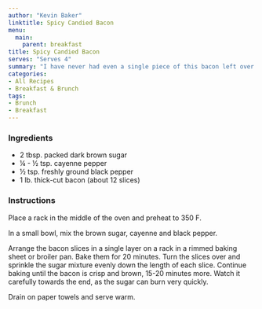 ```yaml
---
author: "Kevin Baker"
linktitle: Spicy Candied Bacon
menu:
  main:
    parent: breakfast
title: Spicy Candied Bacon
serves: "Serves 4"
summary: "I have never had even a single piece of this bacon left over. It’s perfect if you’re making a big breakfast or brunch because it cooks in the oven, freeing up a stove-top burner and your own attention."
categories:
- All Recipes
- Breakfast & Brunch
tags:
- Brunch
- Breakfast
---
```


### Ingredients

<div class="ingredient-list">

* 2 tbsp. packed dark brown sugar  
* ¼ - ½ tsp. cayenne pepper  
* ½ tsp. freshly ground black pepper  
* 1 lb. thick-cut bacon (about 12 slices)  

</div>

### Instructions
Place a rack in the middle of the oven and preheat to 350 F.

In a small bowl, mix the brown sugar, cayenne and black pepper.

Arrange the bacon slices in a single layer on a rack in a rimmed baking sheet or broiler pan. Bake them for 20 minutes.  Turn the slices over and sprinkle the sugar mixture evenly down the length of each slice. Continue baking until the bacon is crisp and brown, 15-20 minutes more. Watch it carefully towards the end, as the sugar can burn very quickly.

Drain on paper towels and serve warm.